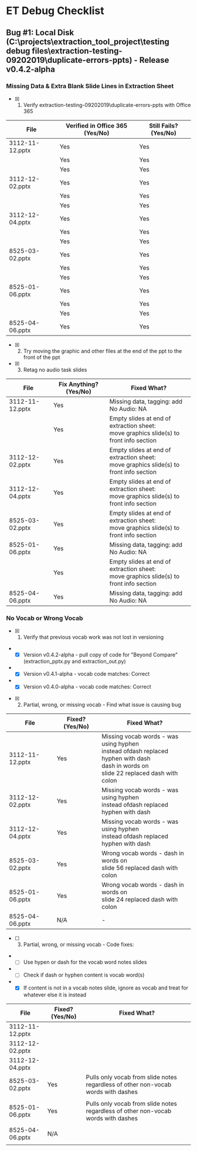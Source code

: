 # ET Debug Checklist

## Bug #1: Local Disk (C:\projects\extraction_tool_project\testing debug files\extraction-testing-09202019\duplicate-errors-ppts) - Release v0.4.2-alpha  

### Missing Data & Extra Blank Slide Lines in Extraction Sheet  

* [X] 1. Verify extraction-testing-09202019\duplicate-errors-ppts with Office 365
    
|File               | Verified in Office 365 (Yes/No) | Still Fails? (Yes/No) |
|-------------------|---------------------------------|-----------------------|
|3112-11-12.pptx    | Yes                             | Yes                   |
|                   | Yes                             | Yes                   |
|                   | Yes                             | Yes                   |
|3112-12-02.pptx    | Yes                             | Yes                   |
|                   | Yes                             | Yes                   |
|                   | Yes                             | Yes                   |
|3112-12-04.pptx    | Yes                             | Yes                   |
|                   | Yes                             | Yes                   |
|                   | Yes                             | Yes                   |
|8525-03-02.pptx    | Yes                             | Yes                   |
|                   | Yes                             | Yes                   |
|                   | Yes                             | Yes                   |
|8525-01-06.pptx    | Yes                             | Yes                   |
|                   | Yes                             | Yes                   |
|                   | Yes                             | Yes                   |
|8525-04-06.pptx    | Yes                             | Yes                   |

* [X] 2. Try moving the graphic and other files at the end of the ppt to the front of the ppt
* [X] 3. Retag no audio task slides

|File               | Fix Anything? (Yes/No) | Fixed What?  |
|-------------------|------------------------|--------------|
|3112-11-12.pptx    | Yes                    | Missing data, tagging: add No Audio: NA |
|                   | Yes                    | Empty slides at end of extraction sheet:<br>move graphics slide(s) to front info section |
|3112-12-02.pptx    | Yes                    | Empty slides at end of extraction sheet:<br>move graphics slide(s) to front info section |
|3112-12-04.pptx    | Yes                    | Empty slides at end of extraction sheet:<br>move graphics slide(s) to front info section |
|8525-03-02.pptx    | Yes                    | Empty slides at end of extraction sheet:<br>move graphics slide(s) to front info section |
|8525-01-06.pptx    | Yes                    | Missing data, tagging: add No Audio: NA |
|                   | Yes                    | Empty slides at end of extraction sheet:<br>move graphics slide(s) to front info section |
|8525-04-06.pptx    | Yes                    | Missing data, tagging: add No Audio: NA |

### No Vocab or Wrong Vocab

* [X] 1. Verify that previous vocab work was not lost in versioning
- * [X] Version v0.4.2-alpha - pull copy of code for "Beyond Compare" (extraction_pptx.py and extraction_out.py)
- * [X] Version v0.4.1-alpha - vocab code matches: Correct
- * [X] Version v0.4.0-alpha - vocab code matches: Correct

* [X] 2. Partial, wrong, or missing vocab - Find what issue is causing bug

|File               | Fixed? (Yes/No) | Fixed What?  |
|-------------------|-----------------|--------------|
| 3112-11-12.pptx   | Yes             | Missing vocab words - was using hyphen<br>instead ofdash replaced hyphen with dash<br>dash in words on<br>slide 22 replaced dash with colon |
| 3112-12-02.pptx   | Yes             | Missing vocab words - was using hyphen<br>instead ofdash replaced hyphen with dash |
| 3112-12-04.pptx   | Yes             | Missing vocab words - was using hyphen<br>instead ofdash replaced hyphen with dash |
| 8525-03-02.pptx   | Yes             | Wrong vocab words - dash in words on<br>slide 56 replaced dash with colon |
| 8525-01-06.pptx   | Yes             | Wrong vocab words - dash in words on<br>slide 24 replaced dash with colon |
| 8525-04-06.pptx   | N/A             | -            |


* [ ] 3. Partial, wrong, or missing vocab - Code fixes:
- * [ ] Use hypen or dash for the vocab word notes slides
- * [ ] Check if dash or hyphen content is vocab word(s)
- * [X] If content is not in a vocab notes slide, ignore
        as vocab and treat for whatever else it is instead

|File               | Fixed? (Yes/No) | Fixed What?  |
|-------------------|-----------------|--------------|
| 3112-11-12.pptx   |                 |              |
| 3112-12-02.pptx   |                 |              |
| 3112-12-04.pptx   |                 |              |
| 8525-03-02.pptx   | Yes             | Pulls only vocab from slide notes regardless of other non-vocab words with dashes |
|                   |                 |              |
| 8525-01-06.pptx   | Yes             | Pulls only vocab from slide notes regardless of other non-vocab words with dashes |
|                   |                 |              |
| 8525-04-06.pptx   | N/A             |              |
|                   |                 |              |